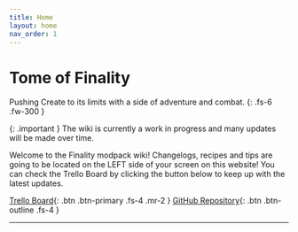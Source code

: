 ```yaml
---
title: Home
layout: home
nav_order: 1
---
```

# Tome of Finality
Pushing Create to its limits with a side of adventure and combat.
{: .fs-6 .fw-300 }

{: .important }
The wiki is currently a work in progress and many updates will be made over time. 

Welcome to the Finality modpack wiki!
Changelogs, recipes and tips are going to be located on the LEFT side of your screen on this website! You can check the Trello Board by clicking the button below to keep up with the latest updates.

[Trello Board]{: .btn .btn-primary .fs-4 .mr-2 }
[GitHub Repository]{: .btn .btn-outline .fs-4 }

---

[GitHub Repository]: https://github.com/CelestialAbyss/Finality-Minecraft-Things
[Trello Board]: https://trello.com/b/60JjUmBh/finality-development